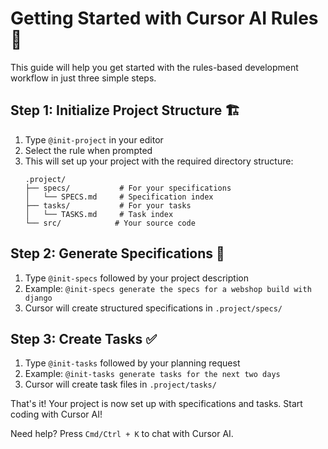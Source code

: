 # Getting Started with Cursor AI Rules 🎯

This guide will help you get started with the rules-based development workflow in just three simple steps.

## Step 1: Initialize Project Structure 🏗️

1. Type `@init-project` in your editor
2. Select the rule when prompted
3. This will set up your project with the required directory structure:
   ```
   .project/
   ├── specs/           # For your specifications
   │   └── SPECS.md     # Specification index
   ├── tasks/           # For your tasks
   │   └── TASKS.md     # Task index
   └── src/            # Your source code
   ```

## Step 2: Generate Specifications 📝

1. Type `@init-specs` followed by your project description
2. Example: `@init-specs generate the specs for a webshop build with django`
3. Cursor will create structured specifications in `.project/specs/`

## Step 3: Create Tasks ✅

1. Type `@init-tasks` followed by your planning request
2. Example: `@init-tasks generate tasks for the next two days`
3. Cursor will create task files in `.project/tasks/`

That's it! Your project is now set up with specifications and tasks. Start coding with Cursor AI!

Need help? Press `Cmd/Ctrl + K` to chat with Cursor AI.
